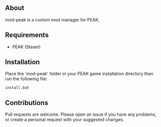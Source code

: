 ## About

mod-peak is a custom mod manager for PEAK.

## Requirements

* PEAK (Steam)

## Installation

Place the 'mod-peak' folder in your PEAK game installation directory then run the following file:

```
install.bat
```

## Contributions

Pull requests are welcome. Please open an issue if you have any problems, or create a personal request with your suggested changes.
